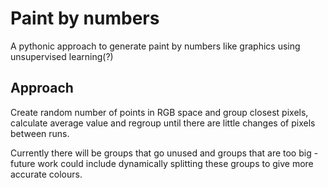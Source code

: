 # Paint by numbers
A pythonic approach to generate paint by numbers like graphics using unsupervised learning(?)

## Approach
Create random number of points in RGB space and group closest pixels, calculate average value and regroup until there are little changes of pixels between runs.

Currently there will be groups that go unused and groups that are too big - future work could include dynamically splitting these groups to give more accurate colours.
